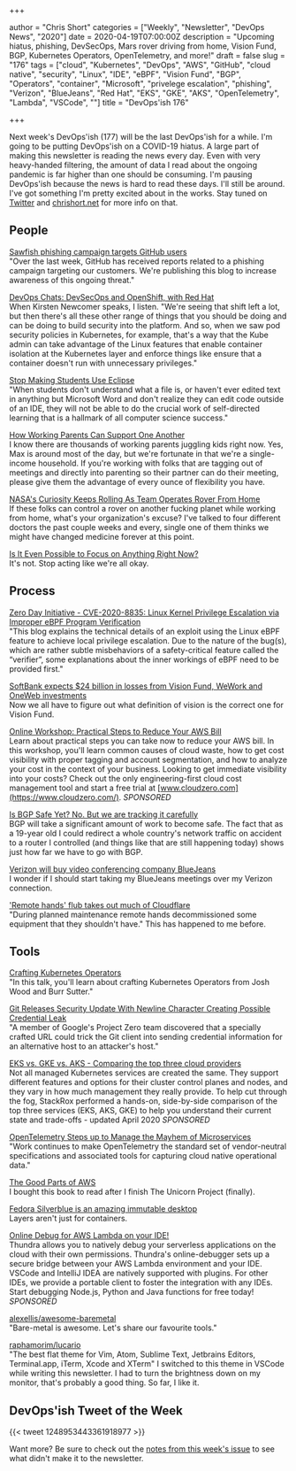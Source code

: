 +++

author = "Chris Short"
categories = ["Weekly", "Newsletter", "DevOps News", "2020"]
date = 2020-04-19T07:00:00Z
description = "Upcoming hiatus, phishing, DevSecOps, Mars rover driving from home, Vision Fund, BGP, Kubernetes Operators, OpenTelemetry, and more!"
draft = false
slug = "176"
tags = ["cloud", "Kubernetes", "DevOps", "AWS", "GitHub", "cloud native", "security", "Linux", "IDE", "eBPF", "Vision Fund", "BGP", "Operators", "container", "Microsoft", "privelege escalation", "phishing", "Verizon", "BlueJeans", "Red Hat", "EKS", "GKE", "AKS", "OpenTelemetry", "Lambda", "VSCode", ""]
title = "DevOps'ish 176"

+++

Next week's DevOps'ish (177) will be the last DevOps'ish for a while. I'm going to be putting DevOps'ish on a COVID-19 hiatus. A large part of making this newsletter is reading the news every day. Even with very heavy-handed filtering, the amount of data I read about the ongoing pandemic is far higher than one should be consuming. I'm pausing DevOps'ish because the news is hard to read these days. I'll still be around. I've got something I'm pretty excited about in the works. Stay tuned on [Twitter](https://twitter.com/ChrisShort) and [chrishort.net](https://chrisshort.net) for more info on that.

## People

[Sawfish phishing campaign targets GitHub users](https://github.blog/2020-04-14-sawfish-phishing-campaign-targets-github-users/)  
"Over the last week, GitHub has received reports related to a phishing campaign targeting our customers. We're publishing this blog to increase awareness of this ongoing threat."

[DevOps Chats: DevSecOps and OpenShift, with Red Hat](https://devops.com/devops-chats-devsecops-and-openshift-with-red-hat/)  
When Kirsten Newcomer speaks, I listen. "We're seeing that shift left a lot, but then there's all these other range of things that you should be doing and can be doing to build security into the platform. And so, when we saw pod security policies in Kubernetes, for example, that's a way that the Kube admin can take advantage of the Linux features that enable container isolation at the Kubernetes layer and enforce things like ensure that a container doesn't run with unnecessary privileges."

[Stop Making Students Use Eclipse](https://nora.codes/post/stop-making-students-use-eclipse/)  
"When students don't understand what a file is, or haven't ever edited text in anything but Microsoft Word and don't realize they can edit code outside of an IDE, they will not be able to do the crucial work of self-directed learning that is a hallmark of all computer science success."

[How Working Parents Can Support One Another](https://hbr.org/2020/04/how-working-parents-can-support-one-another)  
I know there are thousands of working parents juggling kids right now. Yes, Max is around most of the day, but we're fortunate in that we're a single-income household. If you're working with folks that are tagging out of meetings and directly into parenting so their partner can do their meeting, please give them the advantage of every ounce of flexibility you have.

[NASA's Curiosity Keeps Rolling As Team Operates Rover From Home](https://www.nasa.gov/feature/jpl/nasas-curiosity-keeps-rolling-as-team-operates-rover-from-home)  
If these folks can control a rover on another fucking planet while working from home, what's your organization's excuse? I've talked to four different doctors the past couple weeks and every, single one of them thinks we might have changed medicine forever at this point.

[Is It Even Possible to Focus on Anything Right Now?](https://hbr.org/2020/04/is-it-even-possible-to-focus-on-anything-right-now)  
It's not. Stop acting like we're all okay.

## Process

[Zero Day Initiative - CVE-2020-8835: Linux Kernel Privilege Escalation via Improper eBPF Program Verification](https://www.thezdi.com/blog/2020/4/8/cve-2020-8835-linux-kernel-privilege-escalation-via-improper-ebpf-program-verification)  
"This blog explains the technical details of an exploit using the Linux eBPF feature to achieve local privilege escalation. Due to the nature of the bug(s), which are rather subtle misbehaviors of a safety-critical feature called the “verifier”, some explanations about the inner workings of eBPF need to be provided first."

[SoftBank expects $24 billion in losses from Vision Fund, WeWork and OneWeb investments](https://techcrunch.com/2020/04/13/softbank-expects-24-billion-in-losses-from-vision-fund-wework-and-oneweb-investments/)  
Now we all have to figure out what definition of vision is the correct one for Vision Fund.

[Online Workshop: Practical Steps to Reduce Your AWS Bill](https://devopsi.sh/practical-steps-4640e)  
Learn about practical steps you can take now to reduce your AWS bill. In this workshop, you'll learn common causes of cloud waste, how to get cost visibility with proper tagging and account segmentation, and how to analyze your cost in the context of your business. Looking to get immediate visibility into your costs? Check out the only engineering-first cloud cost management tool and start a free trial at [www.cloudzero.com](https://www.cloudzero.com/). *SPONSORED*

[Is BGP Safe Yet? No. But we are tracking it carefully](https://blog.cloudflare.com/is-bgp-safe-yet-rpki-routing-security-initiative/)  
BGP will take a significant amount of work to become safe. The fact that as a 19-year old I could redirect a whole country's network traffic on accident to a router I controlled (and things like that are still happening today) shows just how far we have to go with BGP.

[Verizon will buy video conferencing company BlueJeans](https://www.cnbc.com/2020/04/16/verizon-will-buy-video-conferencing-company-blue-jeans.html)  
I wonder if I should start taking my BlueJeans meetings over my Verizon connection.

['Remote hands' flub takes out much of Cloudflare](https://www.itnews.com.au/news/remote-hands-flub-takes-out-much-of-cloudflare-546752)  
"During planned maintenance remote hands decommissioned some equipment that they shouldn't have." This has happened to me before.

## Tools

[Crafting Kubernetes Operators](https://developers.redhat.com/blog/2020/04/15/crafting-kubernetes-operators/)  
"In this talk, you'll learn about crafting Kubernetes Operators from Josh Wood and Burr Sutter."

[Git Releases Security Update With Newline Character Creating Possible Credential Leak](https://www.phoronix.com/scan.php?page=news_item&px=Git-Newline-Leak-Vulnerability)  
"A member of Google's Project Zero team discovered that a specially crafted URL could trick the Git client into sending credential information for an alternative host to an attacker's host."

[EKS vs. GKE vs. AKS - Comparing the top three cloud providers](https://devopsi.sh/gke-aks-e3ad2)  
Not all managed Kubernetes services are created the same. They support different features and options for their cluster control planes and nodes, and they vary in how much management they really provide. To help cut through the fog, StackRox performed a hands-on, side-by-side comparison of the top three services (EKS, AKS, GKE) to help you understand their current state and trade-offs - updated April 2020 *SPONSORED*

[OpenTelemetry Steps up to Manage the Mayhem of Microservices](https://thenewstack.io/opentelemetry-steps-up-to-manage-the-mayhem-of-microservices/)  
"Work continues to make OpenTelemetry the standard set of vendor-neutral specifications and associated tools for capturing cloud native operational data."

[The Good Parts of AWS](https://gumroad.com/l/aws-good-parts)  
I bought this book to read after I finish The Unicorn Project (finally).

[Fedora Silverblue is an amazing immutable desktop](https://blog.christophersmart.com/2020/04/11/fedora-silverblue-is-an-amazing-immutable-desktop/)  
Layers aren't just for containers.

[Online Debug for AWS Lambda on your IDE!](https://devopsi.sh/aws-lambda-97890)  
Thundra allows you to natively debug your serverless applications on the cloud with their own permissions. Thundra's online-debugger sets up a secure bridge between your AWS Lambda environment and your IDE. VSCode and IntelliJ IDEA are natively supported with plugins. For other IDEs, we provide a portable client to foster the integration with any IDEs. Start debugging Node.js, Python and Java functions for free today! *SPONSORED*

[alexellis/awesome-baremetal](https://github.com/alexellis/awesome-baremetal)  
"Bare-metal is awesome. Let's share our favourite tools."

[raphamorim/lucario](https://github.com/raphamorim/lucario)  
"The best flat theme for Vim, Atom, Sublime Text, Jetbrains Editors, Terminal.app, iTerm, Xcode and XTerm" I switched to this theme in VSCode while writing this newsletter. I had to turn the brightness down on my monitor, that's probably a good thing. So far, I like it.

## DevOps'ish Tweet of the Week

{{< tweet 1248953443361918977 >}}

Want more? Be sure to check out the [notes from this week's issue](https://devopsish.com/176/notes/) to see what didn't make it to the newsletter.
